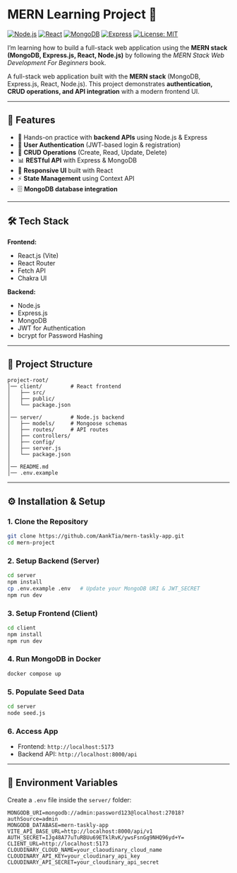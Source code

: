 # MERN Learning Project 🚀

[![Node.js](https://img.shields.io/badge/Node.js-18.x-green?logo=node.js)](https://nodejs.org/)
[![React](https://img.shields.io/badge/React-18-blue?logo=react)](https://react.dev/)
[![MongoDB](https://img.shields.io/badge/MongoDB-6.x-darkgreen?logo=mongodb)](https://www.mongodb.com/)
[![Express](https://img.shields.io/badge/Express.js-4.x-lightgrey?logo=express)](https://expressjs.com/)
[![License: MIT](https://img.shields.io/badge/License-MIT-yellow.svg)](LICENSE)

I’m learning how to build a full-stack web application using the **MERN stack (MongoDB, Express.js, React, Node.js)** by following the _MERN Stack Web Development For Beginners_ book.

A full-stack web application built with the **MERN stack** (MongoDB, Express.js, React, Node.js).
This project demonstrates **authentication, CRUD operations, and API integration** with a modern frontend UI.

---

## 📌 Features

- 📖 Hands-on practice with **backend APIs** using Node.js & Express
- 🔐 **User Authentication** (JWT-based login & registration)
- 📝 **CRUD Operations** (Create, Read, Update, Delete)
- 📊 **RESTful API** with Express & MongoDB
- 🎨 **Responsive UI** built with React
- ⚡ **State Management** using Context API
- 🗄 **MongoDB database integration**

---

## 🛠 Tech Stack

**Frontend:**

- React.js (Vite)
- React Router
- Fetch API
- Chakra UI

**Backend:**

- Node.js
- Express.js
- MongoDB
- JWT for Authentication
- bcrypt for Password Hashing

---

## 📂 Project Structure

```
project-root/
│── client/         # React frontend
│   ├── src/
│   ├── public/
│   └── package.json
│
│── server/         # Node.js backend
│   ├── models/     # Mongoose schemas
│   ├── routes/     # API routes
│   ├── controllers/
│   ├── config/
│   ├── server.js
│   └── package.json
│
│── README.md
│── .env.example
```

---

## ⚙️ Installation & Setup

### 1. Clone the Repository

```bash
git clone https://github.com/AankTia/mern-taskly-app.git
cd mern-project
```

### 2. Setup Backend (Server)

```bash
cd server
npm install
cp .env.example .env   # Update your MongoDB URI & JWT_SECRET
npm run dev
```

### 3. Setup Frontend (Client)

```bash
cd client
npm install
npm run dev
```

### 4. Run MongoDB in Docker

```bash
docker compose up
```

### 5. Populate Seed Data

```bash
cd server
node seed.js
```

### 6. Access App

- Frontend: `http://localhost:5173`
- Backend API: `http://localhost:8000/api`

---

## 🔑 Environment Variables

Create a `.env` file inside the `server/` folder:

```env
MONGODB_URI=mongodb://admin:password123@localhost:27018?authSource=admin
MONGODB_DATABASE=mern-taskly-app
VITE_API_BASE_URL=http://localhost:8000/api/v1
AUTH_SECRET=IJg48A77uTuRBUu69ETklRvK/ywsFsnGg9NHQ96yd+Y=
CLIENT_URL=http://localhost:5173
CLOUDINARY_CLOUD_NAME=your_claoudinary_cloud_name
CLOUDINARY_API_KEY=your_cloudinary_api_key
CLOUDINARY_API_SECRET=your_cloudinary_api_secret
```
